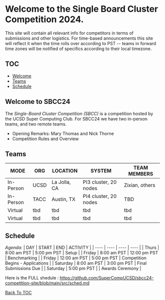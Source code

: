 # Welcome to the Single Board Cluster Competition 2024.

This site will contain all relevant info for competitors in terms of submissions
and other logistics. For time-based announcements this site will reflect it
when the time rolls over according to PST -- teams in forward time zones will be
notified of specifics according to their local timezone.

## TOC <a id="toc"></a>
* [Welcome](#welcome)
* [Teams](#teams)
* [Schedule](#schedule)


## Welcome to SBCC24 <a id="welcome"></a> 
The _Single-Board Cluster Competition (SBCC)_ is a competition hosted by the UCSD Super Computing Club. For SBCC24 we have two in-person teams, and two remote teams.
* Opening Remarks: Mary Thomas and Nick Thorne
* Competition Rules and Overview


## Teams <a id="teams"></a>

| MODE | ORG | LOCATION | SYSTEM | TEAM MEMBERS |
|----|----|----|----|----|
| In-Person |UCSD | La Jolla, CA  | PI3 cluster, 20 nodes| Zixian, others |
| In-Person |TACC | Austin, TX  | PI4 cluster, 20 nodes | TBD |
| Virtual   | tbd | tbd | tbd | tbd |
| Virtual   | tbd | tbd | tbd | tbd |

## Schedule <a id="schedule"></a>

*Agenda:*
| DAY | START | END | ACTIVITY |
| ---- | ---- | ---- | ---- | 
| Thurs | 8:00 am PST | 5:00 pm PST | Setup |
| Friday | 8:00 am PST | 12:00 pm PST | Benchmarking |
| Friday | 12:00 am PST | 5:00 pm PST | Competition Begins - Applications |
| Saturday | 8:00 am PST | 3:00 pm PST | Final Submissions Due |
| Saturday | 5:00 pm PST |   | Awards Ceremony |

Here is the FULL shedule : https://github.com/SuperCompUCSD/sbcc24-competition-site/blob/main/src/sched.md


[Back To TOC](#toc)
